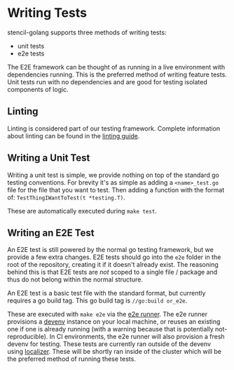 # Writing Tests

stencil-golang supports three methods of writing tests:

- unit tests
- e2e tests

The E2E framework can be thought of as running in a live environment with dependencies running. This is the preferred method of writing feature tests. Unit tests run with no dependencies and are good for testing isolated components of logic.

## Linting

Linting is considered part of our testing framework. Complete information about linting can be found in the [linting guide](./linting.md).

## Writing a Unit Test

Writing a unit test is simple, we provide nothing on top of the standard go testing conventions. For brevity it's as simple as adding a `<name>_test.go` file for the file that you want to test. Then adding a function with the format of: `TestThingIWantToTest(t *testing.T)`.

These are automatically executed during `make test`.

## Writing an E2E Test

An E2E test is still powered by the normal go testing framework, but we provide a few extra changes. E2E tests should go into the `e2e` folder in the root of the repository, creating it if it doesn't already exist. The reasoning behind this is that E2E tests are _not_ scoped to a single file / package and thus do not belong within the normal structure.

An E2E test is a basic test file with the standard format, but currently requires a go build tag. This go build tag is `//go:build or_e2e`.

These are executed with `make e2e` via the [e2e runner](https://github.com/getoutreach/devbase/tree/main/e2e). The e2e runner provisions a [devenv](https://github.com/getoutreach/devenv) instance on your local machine, or reuses an existing one if one is already running (with a warning because that is potentially not-reproducible). In CI environments, the e2e runner will also provision a fresh devenv for testing. These tests are currently ran outside of the devenv using [localizer](https://github.com/getoutreach/localizer). These will be shortly ran inside of the cluster which will be the preferred method of running these tests.
